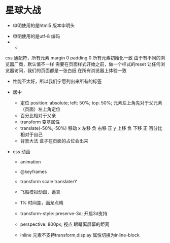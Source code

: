 # 星球大战

- <!DOCTYPE html>
  申明使用的是html5 版本申明头

- <meta charset="utf-8">
  申明使用的是utf-8 编码

-  *
  css 通配符，所有元素
  margin 0 padding 0 所有元素初始化一致
  由于有不同的浏览器厂商，默认值不一样
  需要在页面样式开始之前，做一个样式的reset 让任何浏览器访问，我们的页面都是一张白纸
  在所有浏览器上体验一致 
  
  * 性能不太好，所以我们宁愿列出来所有的标签

- 居中
  - 定位 position: absolute; left: 50%; top: 50%; 元素左上角先对于父元素（页面）左上角定位
  - 百分比相对于父亲
  - transform 变基属性 
  - translate(-50%,-50%) 移动
    x 左移 负 右移 正
    y 上移 负 下移 正
    百分比相对于自己
  - 背景大法
    盒子在页面的占位会出来

- css 动画
  - animation
  - @keyframes
  - transform scale  translaterY
  - 飞船模拟动画，逼真
  - 1% 时间差，画龙点睛
  - transform-style: preserve-3d; 开启3d支持
  - perspective: 800px; 视点 眼睛离屏幕的距离 

  - inline 元素不支持transform,display 属性切换为inline-block
